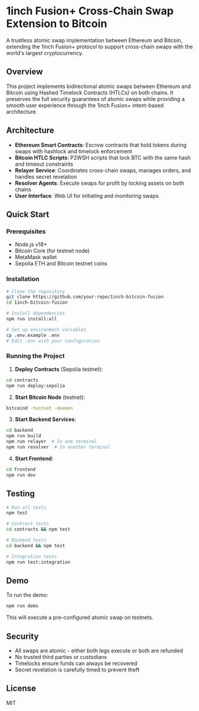 # 1inch Fusion+ Cross-Chain Swap Extension to Bitcoin

A trustless atomic swap implementation between Ethereum and Bitcoin, extending the 1inch Fusion+ protocol to support cross-chain swaps with the world's largest cryptocurrency.

## Overview

This project implements bidirectional atomic swaps between Ethereum and Bitcoin using Hashed Timelock Contracts (HTLCs) on both chains. It preserves the full security guarantees of atomic swaps while providing a smooth user experience through the 1inch Fusion+ intent-based architecture.

## Architecture

- **Ethereum Smart Contracts**: Escrow contracts that hold tokens during swaps with hashlock and timelock enforcement
- **Bitcoin HTLC Scripts**: P2WSH scripts that lock BTC with the same hash and timeout constraints
- **Relayer Service**: Coordinates cross-chain swaps, manages orders, and handles secret revelation
- **Resolver Agents**: Execute swaps for profit by locking assets on both chains
- **User Interface**: Web UI for initiating and monitoring swaps

## Quick Start

### Prerequisites

- Node.js v18+
- Bitcoin Core (for testnet node)
- MetaMask wallet
- Sepolia ETH and Bitcoin testnet coins

### Installation

```bash
# Clone the repository
git clone https://github.com/your-repo/1inch-bitcoin-fusion
cd 1inch-bitcoin-fusion

# Install dependencies
npm run install:all

# Set up environment variables
cp .env.example .env
# Edit .env with your configuration
```

### Running the Project

1. **Deploy Contracts** (Sepolia testnet):

```bash
cd contracts
npm run deploy:sepolia
```

2. **Start Bitcoin Node** (testnet):

```bash
bitcoind -testnet -daemon
```

3. **Start Backend Services**:

```bash
cd backend
npm run build
npm run relayer  # In one terminal
npm run resolver  # In another terminal
```

4. **Start Frontend**:

```bash
cd frontend
npm run dev
```

## Testing

```bash
# Run all tests
npm test

# Contract tests
cd contracts && npm test

# Backend tests  
cd backend && npm test

# Integration tests
npm run test:integration
```

## Demo

To run the demo:

```bash
npm run demo
```

This will execute a pre-configured atomic swap on testnets.

## Security

- All swaps are atomic - either both legs execute or both are refunded
- No trusted third parties or custodians
- Timelocks ensure funds can always be recovered
- Secret revelation is carefully timed to prevent theft

## License

MIT
